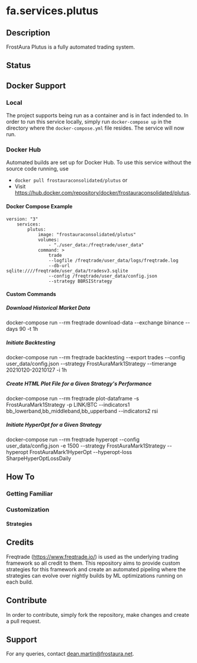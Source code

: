 # fa.services.plutus
## Description
FrostAura Plutus is a fully automated trading system.
## Status

## Docker Support
### Local
The project supports being run as a container and is in fact indended to. In order to run this service locally, simply run `docker-compose up` in the directory where the `docker-compose.yml` file resides. The service will now run.
### Docker Hub
Automated builds are set up for Docker Hub. To use this service without the source code running, use
- `docker pull frostauraconsolidated/plutus` or 
- Visit https://hub.docker.com/repository/docker/frostauraconsolidated/plutus.
#### Docker Compose Example
    version: "3"
        services:
            plutus:
                image: "frostauraconsolidated/plutus"
                volumes:
                    - "./user_data:/freqtrade/user_data"
                command: >
                    trade
                    --logfile /freqtrade/user_data/logs/freqtrade.log
                    --db-url sqlite:////freqtrade/user_data/tradesv3.sqlite
                    --config /freqtrade/user_data/config.json
                    --strategy BBRSIStrategy
#### Custom Commands
##### Download Historical Market Data
docker-compose run --rm freqtrade download-data --exchange binance --days 90 -t 1h
##### Initiate Backtesting
docker-compose run --rm freqtrade backtesting --export trades --config user_data/config.json --strategy FrostAuraMark1Strategy --timerange 20210120-20210127 -i 1h
##### Create HTML Plot File for a Given Strategy's Performance
docker-compose run --rm freqtrade plot-dataframe -s FrostAuraMark1Strategy -p LINK/BTC --indicators1 bb_lowerband,bb_middleband,bb_upperband --indicators2 rsi
##### Initiate HyperOpt for a Given Strategy
docker-compose run --rm freqtrade hyperopt --config user_data/config.json -e 1500 --strategy FrostAuraMark1Strategy --hyperopt FrostAuraMark1HyperOpt --hyperopt-loss SharpeHyperOptLossDaily

## How To
### Getting Familiar

### Customization

#### Strategies

## Credits
Freqtrade (https://www.freqtrade.io/) is used as the underlying trading framework so all credit to them. This repository aims to provide custom strategies for this framework and create an automated pipeling where the strategies can evolve over nightly builds by ML optimizations running on each build.

## Contribute
In order to contribute, simply fork the repository, make changes and create a pull request.

## Support
For any queries, contact dean.martin@frostaura.net.

